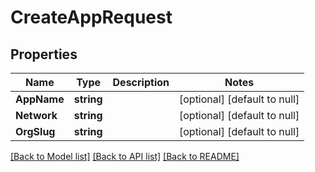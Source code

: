 # CreateAppRequest

## Properties
Name | Type | Description | Notes
------------ | ------------- | ------------- | -------------
**AppName** | **string** |  | [optional] [default to null]
**Network** | **string** |  | [optional] [default to null]
**OrgSlug** | **string** |  | [optional] [default to null]

[[Back to Model list]](../README.md#documentation-for-models) [[Back to API list]](../README.md#documentation-for-api-endpoints) [[Back to README]](../README.md)

